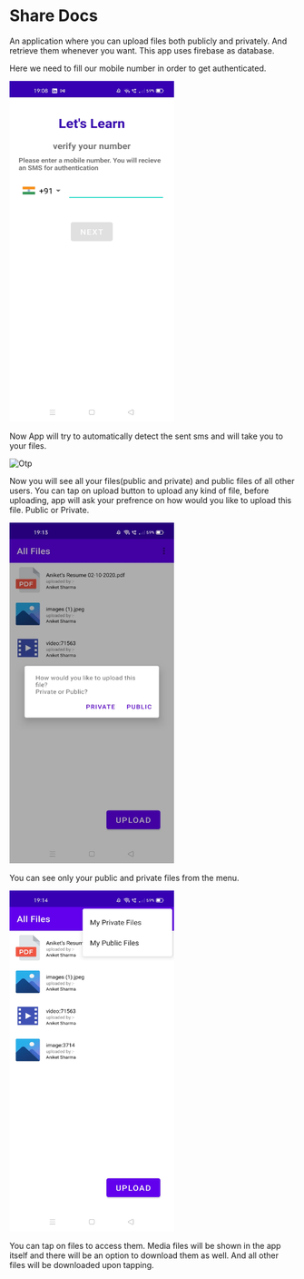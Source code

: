 # Share Docs
An application where you can upload files both publicly and privately. And retrieve them whenever you want. This app uses firebase as database. 

Here we need to fill our mobile number in order to get authenticated.


<img src="https://github.com/aniketshrm285/Four-Wheeler/blob/master/screenshots/first.jpeg" alt="Otp" width="290" height="600">

Now App will try to automatically detect the sent sms and will take you to your files.


<img src="https://user-images.githubusercontent.com/46931211/96804247-19dd9280-142c-11eb-866c-4ca6d273d8fb.jpeg" alt="Otp" width="290" height="600">

Now you will see all your files(public and private) and public files of all other users. You can tap on upload button to upload any kind of file, before uploading, app will ask your prefrence on how would you like to upload this file. Public or Private.


<img src="https://github.com/aniketshrm285/Four-Wheeler/blob/master/screenshots/third.jpeg" alt="Otp" width="290" height="600">

You can see only your public and private files from the menu.


<img src="https://github.com/aniketshrm285/Four-Wheeler/blob/master/screenshots/fourth.jpeg" alt="Otp" width="290" height="600">

You can tap on files to access them. Media files will be shown in the app itself and there will be an option to download them as well. And all other files will be downloaded upon tapping.
